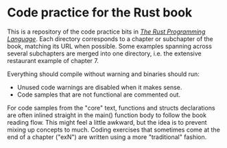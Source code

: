 # Code practice for the Rust book

This is a repository of the code practice bits in *[The Rust Programming Language](https://doc.rust-lang.org/book/)*. Each directory corresponds to a chapter or subchapter of the book, matching its URL when possible. Some examples spanning across several subchapters are merged into one directory, i.e. the extensive restaurant example of chapter 7.

Everything should compile without warning and binaries should run:
  - Unused code warnings are disabled when it makes sense.
  - Code samples that are not functional are commented out.

For code samples from the "core" text, functions and structs declarations are often inlined straight in the main() function body to follow the book reading flow. This might feel a little awkward, but the idea is to prevent mixing up concepts to much. Coding exercises that sometimes come at the end of a chapter ("exN") are written using a more "traditional" fashion.